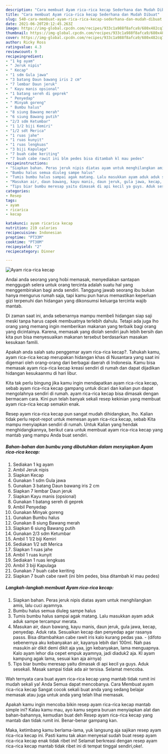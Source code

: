 ```yaml
---
description: "Cara membuat Ayam rica-rica kecap Sederhana dan Mudah Dibuat"
title: "Cara membuat Ayam rica-rica kecap Sederhana dan Mudah Dibuat"
slug: 540-cara-membuat-ayam-rica-rica-kecap-sederhana-dan-mudah-dibuat
date: 2021-06-20T20:12:45.263Z
image: https://img-global.cpcdn.com/recipes/933c1a988f8afca9/680x482cq70/ayam-rica-rica-kecap-foto-resep-utama.jpg
thumbnail: https://img-global.cpcdn.com/recipes/933c1a988f8afca9/680x482cq70/ayam-rica-rica-kecap-foto-resep-utama.jpg
cover: https://img-global.cpcdn.com/recipes/933c1a988f8afca9/680x482cq70/ayam-rica-rica-kecap-foto-resep-utama.jpg
author: Ricky Ross
ratingvalue: 4.3
reviewcount: 9
recipeingredient:
- "1 kg ayam"
- " Jeruk nipis"
- " Kecap"
- "1 sdm Gula jawa"
- "3 batang Daun bawang iris 2 cm"
- "7 lembar Daun jeruk"
- " Kayu manis opsional"
- "1 batang sereh di geprek"
- " Penyedap"
- " Minyak goreng"
- " Bumbu halus"
- "8 siung Bawang merah"
- "6 siung Bawang putih"
- "2/3 sdm Ketumbar"
- "1 1/2 biji Kemiri"
- "1/2 sdt Merica"
- "1 ruas jahe"
- "1 ruas kunyit"
- "1 ruas lengkuas"
- "3 biji Kapulaga"
- "7 buah cabe keriting"
- "7 buah cabe rawit ini blm pedes bisa ditambah kl mau pedes"
recipeinstructions:
- "Siapkan bahan. Peras jeruk nipis diatas ayam untuk menghilangkan amis, lalu cuci ayamnya."
- "Bumbu halus semua diuleg sampe halus"
- "Tumis bumbu halus sampai agak matang. Lalu masukkan ayam aduk aduk sampe tercampur merata."
- "Masukan air, daun bawang, kayu manis, daun jeruk, gula jawa, kecap, penyedap. Aduk rata. Sesuaikan kecap dan penyedap agar rasanya passs. Bisa ditambahkan cabe rawit iris kalo kurang pedas yaa.  (difoto sebenernya aku kebanyakan air, kayanya lebih dari 100ml. Nah pas masukin air dikit demi dikit aja yaa, jgn kebanyakan, lama menguapnya. Kalo ayam lehor dia cepet empuk ayamnya, jadi diaduk2 aja. Kl ayam kampung agak lama, sesuai kan aja airnya)"
- "Tips biar bumbu meresap yaitu dimasak di api kecil ya guys. Aduk sesekali. Masak sampai tidak ada air tersisa. Selamat mencoba."
categories:
- Resep
tags:
- ayam
- ricarica
- kecap

katakunci: ayam ricarica kecap 
nutrition: 219 calories
recipecuisine: Indonesian
preptime: "PT33M"
cooktime: "PT30M"
recipeyield: "2"
recipecategory: Dinner

---
```



![Ayam rica-rica kecap](https://img-global.cpcdn.com/recipes/933c1a988f8afca9/680x482cq70/ayam-rica-rica-kecap-foto-resep-utama.jpg)

Andai anda seorang yang hobi memasak, menyediakan santapan menggugah selera untuk orang tercinta adalah suatu hal yang menggembirakan bagi anda sendiri. Tanggung jawab seorang ibu bukan hanya mengurus rumah saja, tapi kamu pun harus memastikan keperluan gizi terpenuhi dan hidangan yang dikonsumsi keluarga tercinta wajib mantab.

Di zaman  saat ini, anda sebenarnya mampu membeli hidangan siap saji meski tanpa harus capek membuatnya terlebih dahulu. Tetapi ada juga lho orang yang memang ingin memberikan makanan yang terbaik bagi orang yang dicintainya. Karena, memasak yang diolah sendiri jauh lebih bersih dan kita pun bisa menyesuaikan makanan tersebut berdasarkan masakan kesukaan famili. 



Apakah anda salah satu penggemar ayam rica-rica kecap?. Tahukah kamu, ayam rica-rica kecap merupakan hidangan khas di Nusantara yang saat ini digemari oleh orang-orang dari berbagai daerah di Indonesia. Kamu bisa memasak ayam rica-rica kecap kreasi sendiri di rumah dan dapat dijadikan hidangan kesukaanmu di hari libur.

Kita tak perlu bingung jika kamu ingin mendapatkan ayam rica-rica kecap, sebab ayam rica-rica kecap gampang untuk dicari dan kalian pun dapat mengolahnya sendiri di rumah. ayam rica-rica kecap bisa dimasak dengan bermacam cara. Kini pun telah banyak sekali resep kekinian yang membuat ayam rica-rica kecap semakin enak.

Resep ayam rica-rica kecap pun sangat mudah dihidangkan, lho. Kalian tidak perlu repot-repot untuk memesan ayam rica-rica kecap, sebab Kita mampu menyiapkan sendiri di rumah. Untuk Kalian yang hendak menghidangkannya, berikut cara untuk membuat ayam rica-rica kecap yang mantab yang mampu Anda buat sendiri.

<!--inarticleads1-->

##### Bahan-bahan dan bumbu yang dibutuhkan dalam menyiapkan Ayam rica-rica kecap:

1. Sediakan 1 kg ayam
1. Ambil  Jeruk nipis
1. Siapkan  Kecap
1. Gunakan 1 sdm Gula jawa
1. Gunakan 3 batang Daun bawang iris 2 cm
1. Siapkan 7 lembar Daun jeruk
1. Siapkan  Kayu manis (opsional)
1. Gunakan 1 batang sereh di geprek
1. Ambil  Penyedap
1. Gunakan  Minyak goreng
1. Gunakan  Bumbu halus
1. Gunakan 8 siung Bawang merah
1. Siapkan 6 siung Bawang putih
1. Gunakan 2/3 sdm Ketumbar
1. Ambil 1 1/2 biji Kemiri
1. Sediakan 1/2 sdt Merica
1. Siapkan 1 ruas jahe
1. Ambil 1 ruas kunyit
1. Sediakan 1 ruas lengkuas
1. Ambil 3 biji Kapulaga
1. Gunakan 7 buah cabe keriting
1. Siapkan 7 buah cabe rawit (ini blm pedes, bisa ditambah kl mau pedes)




<!--inarticleads2-->

##### Langkah-langkah membuat Ayam rica-rica kecap:

1. Siapkan bahan. Peras jeruk nipis diatas ayam untuk menghilangkan amis, lalu cuci ayamnya.
1. Bumbu halus semua diuleg sampe halus
1. Tumis bumbu halus sampai agak matang. Lalu masukkan ayam aduk aduk sampe tercampur merata.
1. Masukan air, daun bawang, kayu manis, daun jeruk, gula jawa, kecap, penyedap. Aduk rata. Sesuaikan kecap dan penyedap agar rasanya passs. Bisa ditambahkan cabe rawit iris kalo kurang pedas yaa. -  (difoto sebenernya aku kebanyakan air, kayanya lebih dari 100ml. Nah pas masukin air dikit demi dikit aja yaa, jgn kebanyakan, lama menguapnya. Kalo ayam lehor dia cepet empuk ayamnya, jadi diaduk2 aja. Kl ayam kampung agak lama, sesuai kan aja airnya)
1. Tips biar bumbu meresap yaitu dimasak di api kecil ya guys. Aduk sesekali. Masak sampai tidak ada air tersisa. Selamat mencoba.




Wah ternyata cara buat ayam rica-rica kecap yang mantab tidak rumit ini mudah sekali ya! Anda Semua dapat mencobanya. Cara Membuat ayam rica-rica kecap Sangat cocok sekali buat anda yang sedang belajar memasak atau juga untuk anda yang telah lihai memasak.

Apakah kamu ingin mencoba bikin resep ayam rica-rica kecap mantab simple ini? Kalau kamu mau, ayo kamu segera buruan menyiapkan alat dan bahan-bahannya, kemudian buat deh Resep ayam rica-rica kecap yang mantab dan tidak rumit ini. Benar-benar gampang kan. 

Maka, ketimbang kamu berlama-lama, yuk langsung aja sajikan resep ayam rica-rica kecap ini. Pasti kamu tak akan menyesal sudah buat resep ayam rica-rica kecap enak tidak ribet ini! Selamat berkreasi dengan resep ayam rica-rica kecap mantab tidak ribet ini di tempat tinggal sendiri,oke!.

